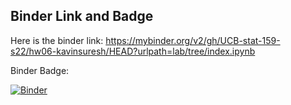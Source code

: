 ## Binder Link and Badge


Here is the binder link: https://mybinder.org/v2/gh/UCB-stat-159-s22/hw06-kavinsuresh/HEAD?urlpath=lab/tree/index.ipynb

Binder Badge:

[![Binder](https://mybinder.org/badge_logo.svg)](https://mybinder.org/v2/gh/UCB-stat-159-s22/hw06-kavinsuresh/HEAD?urlpath=lab/tree/index.ipynb)